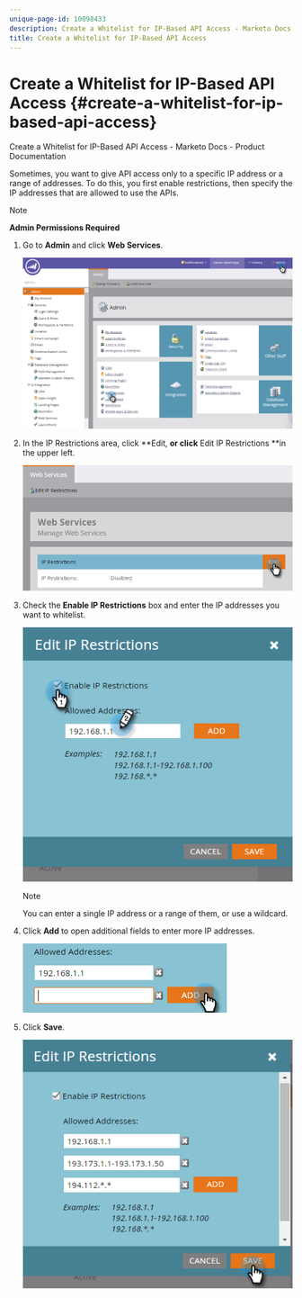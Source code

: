 ```yaml
---
unique-page-id: 10098433
description: Create a Whitelist for IP-Based API Access - Marketo Docs - Product Documentation
title: Create a Whitelist for IP-Based API Access
---
```


# Create a Whitelist for IP-Based API Access {#create-a-whitelist-for-ip-based-api-access}

Create a Whitelist for IP-Based API Access - Marketo Docs - Product Documentation

Sometimes, you want to give API access only to a specific IP address or a range of addresses. To do this, you first enable restrictions, then specify the IP addresses that are allowed to use the APIs.

>[!NOTE]
>
>**Admin Permissions Required**

1. Go to **Admin** and click **Web Services**.

   ![](assets/image2016-2-25-9-3a12-3a48.png)

1. In the IP Restrictions area, click **Edit, **or click** Edit IP Restrictions **in the upper left.

   ![](assets/image2016-2-25-9-3a15-3a30.png)

1. Check the **Enable IP Restrictions** box and enter the IP addresses you want to whitelist.

   ![](assets/image2016-2-25-9-3a18-3a28.png)

   >[!NOTE]
   >
   >You can enter a single IP address or a range of them, or use a wildcard.

1. Click **Add** to open additional fields to enter more IP addresses.

   ![](assets/image2016-2-25-9-3a20-3a47.png)

1. Click **Save**.

   ![](assets/image2016-2-25-9-3a28-3a21.png)

